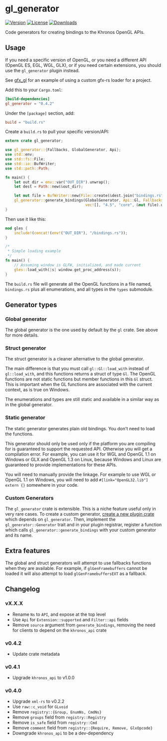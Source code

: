 # gl_generator

[![Version](https://img.shields.io/crates/v/gl_generator.svg)](https://crates.io/crates/gl_generator)
[![License](https://img.shields.io/crates/l/gl_generator.svg)](https://github.com/bjz/gl-rs/blob/master/LICENSE)
[![Downloads](https://img.shields.io/crates/d/gl_generator.svg)](https://crates.io/crates/gl_generator)

Code generators for creating bindings to the Khronos OpenGL APIs.

## Usage

If you need a specific version of OpenGL, or you need a different API
(OpenGL ES, EGL, WGL, GLX), or if you need certain extensions, you should use
the `gl_generator` plugin instead.

See [gfx_gl](https://github.com/gfx-rs/gfx_gl) for an example of using a
custom gfx-rs loader for a project.

Add this to your `Cargo.toml`:

```toml
[build-dependencies]
gl_generator = "0.4.2"
```

Under the `[package]` section, add:

```toml
build = "build.rs"
```

Create a `build.rs` to pull your specific version/API:

```rust
extern crate gl_generator;

use gl_generator::{Fallbacks, GlobalGenerator, Api};
use std::env;
use std::fs::File;
use std::io::BufWriter;
use std::path::Path;

fn main() {
    let out_dir = env::var("OUT_DIR").unwrap();
    let dest = Path::new(&out_dir);

    let mut file = BufWriter::new(File::create(&dest.join("bindings.rs")).unwrap());
    gl_generator::generate_bindings(GlobalGenerator, Api::Gl, Fallbacks::All,
                                    vec![], "4.5", "core", &mut file).unwrap();
}
```

Then use it like this:

```rust
mod gles {
    include!(concat!(env!("OUT_DIR"), "/bindings.rs"));
}

/*
 * Simple loading example
 */
fn main() {
    // Assuming window is GLFW, initialized, and made current
    gles::load_with(|s| window.get_proc_address(s));
}
```

The `build.rs` file will generate all the OpenGL functions in a file named,
`bindings.rs` plus all enumerations, and all types in the `types` submodule.

## Generator types

### Global generator

The global generator is the one used by default by the `gl` crate. See above
for more details.

### Struct generator

The struct generator is a cleaner alternative to the global generator.

The main difference is that you must call `gl::Gl::load_with` instead of
`gl::load_with`, and this functions returns a struct of type `Gl`. The OpenGL
functions are not static functions but member functions in this `Gl` struct.
This is important when the GL functions are associated with the current
context, as is true on Windows.

The enumerations and types are still static and available in a similar way as
in the global generator.

### Static generator

The static generator generates plain old bindings. You don't need to load the
functions.

This generator should only be used only if the platform you are compiling for
is guaranteed to support the requested API. Otherwise you will get a
compilation error.
For example, you can use it for WGL and OpenGL 1.1 on Windows or GLX and
OpenGL 1.3 on Linux, because Windows and Linux are guaranteed to provide
implementations for these APIs.

You will need to manually provide the linkage. For example to use WGL or
OpenGL 1.1 on Windows, you will need to add
`#[link="OpenGL32.lib"] extern {}` somewhere in your code.

### Custom Generators

The `gl_generator` crate is extensible. This is a niche feature useful only in
very rare cases. To create a custom generator, [create a new plugin
crate](http://doc.rust-lang.org/guide-plugin.html#syntax-extensions) which
depends on `gl_generator`. Then, implement the `gl_generator::Generator` trait
and in your plugin registrar, register a function which calls
`gl_generator::generate_bindings` with your custom generator and its name.

## Extra features

The global and struct generators will attempt to use fallbacks functions when
they are available. For example, if `glGenFramebuffers` cannot be loaded it will
also attempt to load `glGenFramebuffersEXT` as a fallback.

## Changelog

### vX.X.X

- Rename `Ns` to `API`, and expose at the top level
- Use `Api` for `Extension::supported` and `Filter::api` fields
- Remove `source` argument from `generate_bindings`, removing the need for
  clients to depend on the `khronos_api` crate

### v0.4.2

- Update crate metadata

### v0.4.1

- Upgrade `khronos_api` to v1.0.0

### v0.4.0

- Upgrade `xml-rs` to v0.2.2
- Use `raw::c_void` for `GLvoid`
- Remove `registry::{Group, EnumNs, CmdNs}`
- Remove `groups` field from `registry::Registry`
- Remove `is_safe` field from `registry::Cmd`
- Remove `comment` field from `registry::{Require, Remove, GlxOpcode}`
- Downgrade `khronos_api` to be a dev-dependency
